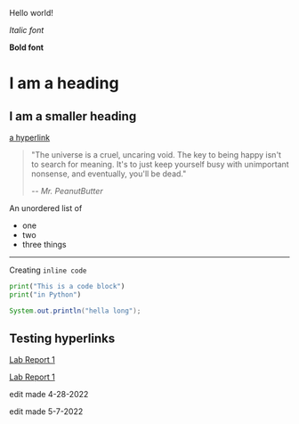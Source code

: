 Hello world!

*Italic font*

**Bold font**

# I am a heading

## I am a smaller heading

[a hyperlink](https://www.youtube.com/watch?v=dQw4w9WgXcQ)

> "The universe is a cruel, uncaring void. The key to being happy isn't to search for meaning. It's to just keep yourself busy with unimportant nonsense, and eventually, you'll be dead."
> 
> *-- Mr. PeanutButter*

An unordered list of 
* one
* two
* three things

---

Creating `inline code`

```Python
print("This is a code block")
print("in Python")
```

```Java
System.out.println("hella long");
```

## Testing hyperlinks

[Lab Report 1](lab-report-1-week-2.html)

[Lab Report 1](https://kcyy127.github.io/cse15l-lab-reports/lab-report-1-week-2.html)

edit made 4-28-2022

edit made 5-7-2022
